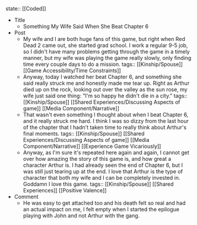 state:: [[Coded]]

- Title
	- Something My Wife Said When She Beat Chapter 6
- Post
	- My wife and I are both huge fans of this game, but right when Red Dead 2 came out, she started grad school. I work a regular 9-5 job, so I didn't have many problems getting through the game in a timely manner, but my wife was playing the game really slowly, only finding time every couple days to do a mission.
	  tags:: [[Kinship/Spouse]] [[Game Accessibility/Time Constraints]]
	- Anyway, today I watched her beat Chapter 6, and something she said really struck me and honestly made me tear up. Right as Arthur died up on the rock, looking out over the valley as the sun rose, my wife just said one thing: "I'm so happy he didn't die in a city."
	  tags:: [[Kinship/Spouse]] [[Shared Experiences/Discussing Aspects of game]] [[Media Component/Narrative]]
	- That wasn't even something I thought about when I beat Chapter 6, and it really struck me hard. I think I was so dizzy from the last hour of the chapter that I hadn't taken time to really think about Arthur's final moments.
	  tags:: [[Kinship/Spouse]] [[Shared Experiences/Discussing Aspects of game]] [[Media Component/Narrative]] [[Experience Game Vicariously]]
	- Anyway, as I'm sure it's repeated here again and again, I cannot get over how amazing the story of this game is, and how great a character Arthur is. I had already seen the end of Chapter 6, but I was still just tearing up at the end. I love that Arthur is the type of character that both my wife and I can be completely invested in. Goddamn I love this game.
	  tags:: [[Kinship/Spouse]] [[Shared Experiences]] [[Positive Valence]]
- Comment
	- He was easy to get attached too and his death felt so real and had an actual impact on me, I felt empty when I started the epilogue playing with John and not Arthur with the gang.
